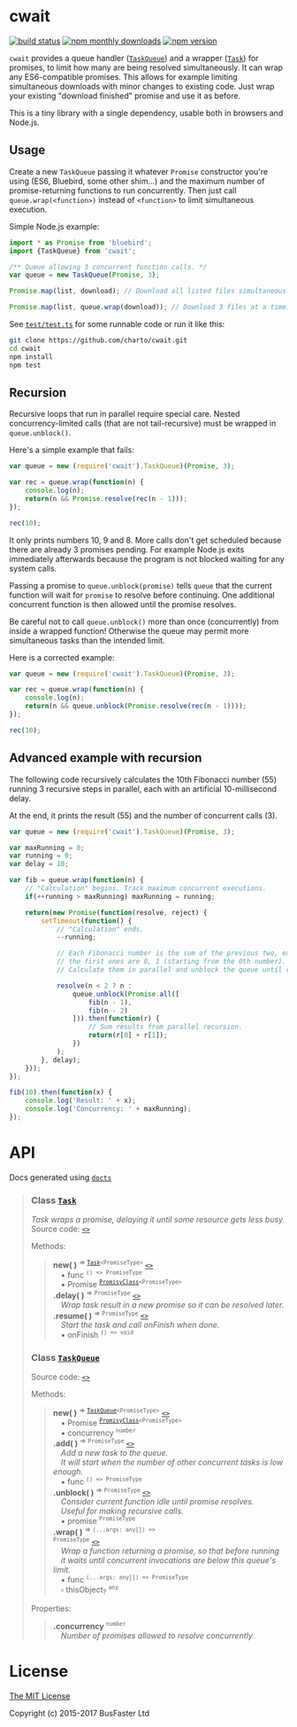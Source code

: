 cwait
=====

[![build status](https://travis-ci.org/charto/cwait.svg?branch=master)](http://travis-ci.org/charto/cwait)
[![npm monthly downloads](https://img.shields.io/npm/dm/cwait.svg)](https://www.npmjs.com/package/cwait)
[![npm version](https://img.shields.io/npm/v/cwait.svg)](https://www.npmjs.com/package/cwait)

`cwait` provides a queue handler ([`TaskQueue`](#api-TaskQueue)) and a wrapper ([`Task`](#api-Task)) for promises,
to limit how many are being resolved simultaneously. It can wrap any ES6-compatible promises.
This allows for example limiting simultaneous downloads with minor changes to existing code.
Just wrap your existing "download finished" promise and use it as before.

This is a tiny library with a single dependency, usable both in browsers and Node.js.

Usage
-----

Create a new `TaskQueue` passing it whatever `Promise` constructor you're using (ES6, Bluebird, some other shim...)
and the maximum number of promise-returning functions to run concurrently.
Then just call `queue.wrap(<function>)` instead of `<function>` to limit simultaneous execution.

Simple Node.js example:

```TypeScript
import * as Promise from 'bluebird';
import {TaskQueue} from 'cwait';

/** Queue allowing 3 concurrent function calls. */
var queue = new TaskQueue(Promise, 3);

Promise.map(list, download); // Download all listed files simultaneously.

Promise.map(list, queue.wrap(download)); // Download 3 files at a time.
```

See [`test/test.ts`](test/test.ts) for some runnable code or run it like this:

```sh
git clone https://github.com/charto/cwait.git
cd cwait
npm install
npm test
```

Recursion
---------

Recursive loops that run in parallel require special care.
Nested concurrency-limited calls (that are not tail-recursive) must be wrapped in `queue.unblock()`.

Here's a simple example that fails:

```JavaScript
var queue = new (require('cwait').TaskQueue)(Promise, 3);

var rec = queue.wrap(function(n) {
    console.log(n);
    return(n && Promise.resolve(rec(n - 1)));
});

rec(10);
```

It only prints numbers 10, 9 and 8.
More calls don't get scheduled because there are already 3 promises pending.
For example Node.js exits immediately afterwards because the program is not blocked waiting for any system calls.

Passing a promise to `queue.unblock(promise)` tells `queue` that
the current function will wait for `promise` to resolve before continuing.
One additional concurrent function is then allowed until the promise resolves.

Be careful not to call `queue.unblock()` more than once (concurrently) from inside a wrapped function!
Otherwise the queue may permit more simultaneous tasks than the intended limit.

Here is a corrected example:

```JavaScript
var queue = new (require('cwait').TaskQueue)(Promise, 3);

var rec = queue.wrap(function(n) {
    console.log(n);
    return(n && queue.unblock(Promise.resolve(rec(n - 1))));
});

rec(10);
```

Advanced example with recursion
-------------------------------

The following code recursively calculates the 10th Fibonacci number (55)
running 3 recursive steps in parallel, each with an artificial 10-millisecond delay.

At the end, it prints the result (55) and the number of concurrent calls (3).

```JavaScript
var queue = new (require('cwait').TaskQueue)(Promise, 3);

var maxRunning = 0;
var running = 0;
var delay = 10;

var fib = queue.wrap(function(n) {
    // "Calculation" begins. Track maximum concurrent executions.
    if(++running > maxRunning) maxRunning = running;

    return(new Promise(function(resolve, reject) {
        setTimeout(function() {
            // "Calculation" ends.
            --running;

            // Each Fibonacci number is the sum of the previous two, except
            // the first ones are 0, 1 (starting from the 0th number).
            // Calculate them in parallel and unblock the queue until ready.

            resolve(n < 2 ? n :
                queue.unblock(Promise.all([
                    fib(n - 1),
                    fib(n - 2)
                ])).then(function(r) {
                    // Sum results from parallel recursion.
                    return(r[0] + r[1]);
                })
            );
        }, delay);
    }));
});

fib(10).then(function(x) {
    console.log('Result: ' + x);
    console.log('Concurrency: ' + maxRunning);
});
```

API
===
Docs generated using [`docts`](https://github.com/charto/docts)


>
> <a name="api-Task"></a>
> ### Class [`Task`](#api-Task)
> <em>Task wraps a promise, delaying it until some resource gets less busy.</em>  
> Source code: [`<>`](http://github.com/charto/cwait/blob/bcc3b2b/src/Task.ts#L49-L80)  
>  
> Methods:  
> > **new( )** <sup>&rArr; <code>[Task](#api-Task)&lt;PromiseType&gt;</code></sup> [`<>`](http://github.com/charto/cwait/blob/bcc3b2b/src/Task.ts#L50-L53)  
> > &emsp;&#x25aa; func <sup><code>() =&gt; PromiseType</code></sup>  
> > &emsp;&#x25aa; Promise <sup><code>[PromisyClass](#api-PromisyClass)&lt;PromiseType&gt;</code></sup>  
> > **.delay( )** <sup>&rArr; <code>PromiseType</code></sup> [`<>`](http://github.com/charto/cwait/blob/bcc3b2b/src/Task.ts#L57-L66)  
> > &emsp;<em>Wrap task result in a new promise so it can be resolved later.</em>  
> > **.resume( )** <sup>&rArr; <code>PromiseType</code></sup> [`<>`](http://github.com/charto/cwait/blob/bcc3b2b/src/Task.ts#L70-L72)  
> > &emsp;<em>Start the task and call onFinish when done.</em>  
> > &emsp;&#x25aa; onFinish <sup><code>() =&gt; void</code></sup>  
>
> <a name="api-TaskQueue"></a>
> ### Class [`TaskQueue`](#api-TaskQueue)
> Source code: [`<>`](http://github.com/charto/cwait/blob/c57c0fd/src/TaskQueue.ts#L6-L75)  
>  
> Methods:  
> > **new( )** <sup>&rArr; <code>[TaskQueue](#api-TaskQueue)&lt;PromiseType&gt;</code></sup> [`<>`](http://github.com/charto/cwait/blob/c57c0fd/src/TaskQueue.ts#L7-L11)  
> > &emsp;&#x25aa; Promise <sup><code>[PromisyClass](#api-PromisyClass)&lt;PromiseType&gt;</code></sup>  
> > &emsp;&#x25aa; concurrency <sup><code>number</code></sup>  
> > **.add( )** <sup>&rArr; <code>PromiseType</code></sup> [`<>`](http://github.com/charto/cwait/blob/c57c0fd/src/TaskQueue.ts#L16-L33)  
> > &emsp;<em>Add a new task to the queue.</em>  
> > &emsp;<em>It will start when the number of other concurrent tasks is low enough.</em>  
> > &emsp;&#x25aa; func <sup><code>() =&gt; PromiseType</code></sup>  
> > **.unblock( )** <sup>&rArr; <code>PromiseType</code></sup> [`<>`](http://github.com/charto/cwait/blob/c57c0fd/src/TaskQueue.ts#L38-L46)  
> > &emsp;<em>Consider current function idle until promise resolves.</em>  
> > &emsp;<em>Useful for making recursive calls.</em>  
> > &emsp;&#x25aa; promise <sup><code>PromiseType</code></sup>  
> > **.wrap( )** <sup>&rArr; <code>(...args: any[]) =&gt; PromiseType</code></sup> [`<>`](http://github.com/charto/cwait/blob/c57c0fd/src/TaskQueue.ts#L51-L53)  
> > &emsp;<em>Wrap a function returning a promise, so that before running</em>  
> > &emsp;<em>it waits until concurrent invocations are below this queue's limit.</em>  
> > &emsp;&#x25aa; func <sup><code>(...args: any[]) =&gt; PromiseType</code></sup>  
> > &emsp;&#x25ab; thisObject<sub>?</sub> <sup><code>any</code></sup>  
>  
> Properties:  
> > **.concurrency** <sup><code>number</code></sup>  
> > &emsp;<em>Number of promises allowed to resolve concurrently.</em>  

License
=======

[The MIT License](https://raw.githubusercontent.com/charto/cwait/master/LICENSE)

Copyright (c) 2015-2017 BusFaster Ltd
